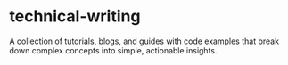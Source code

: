 # technical-writing
A collection of tutorials, blogs, and guides with code examples that break down complex concepts into simple, actionable insights.
